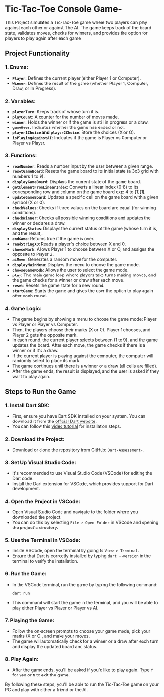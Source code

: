 # Tic-Tac-Toe Console Game-
This Project simulates a Tic-Tac-Toe game where two players can play against each other or against The AI. The game keeps track of the board state, validates moves, checks for winners, and provides the option for players to play again after each game

## Project Functionality

### 1. **Enums**:
   - **`Player`**: Defines the current player (either Player 1 or Computer).
   - **`Winner`**: Defines the result of the game (whether Player 1, Computer, Draw, or In Progress).

### 2. **Variables**:
   - **`playerTurn`**: Keeps track of whose turn it is.
   - **`playCount`**: A counter for the number of moves made.
   - **`winner`**: Holds the winner or if the game is still in progress or a draw.
   - **`gameOver`**: Indicates whether the game has ended or not.
   - **`player1Choice` and `player2Choice`**: Store the choices (X or O).
   - **`isPlayingAgainstAI`**: Indicates if the game is Player vs Computer or Player vs Player.

### 3. **Functions**:
   - **`readNumber`**: Reads a number input by the user between a given range.
   - **`resetGameBoard`**: Resets the game board to its initial state (a 3x3 grid with numbers 1 to 9).
   - **`displayGameBoard`**: Displays the current state of the game board.
   - **`getElementFromLinearIndex`**: Converts a linear index (0-8) to its corresponding row and column on the game board exp: 4 to [1][1].
   - **`updateGameBoard`**: Updates a specific cell on the game board with a given symbol (X or O).
   - **`checkValues`**: Checks if three values on the board are equal (for winning conditions).
   - **`checkWinner`**: Checks all possible winning conditions and updates the winner or declares a draw.
   - **`displayStatus`**: Displays the current status of the game (whose turn it is, and the result).
   - **`endGame`**: Returns true if the game is over.
   - **`readStringXO`**: Reads a player's choice between X and O.
   - **`chooseMark`**: Allows Player 1 to choose between X or O, and assigns the opposite to Player 2.
   - **`aiMove`**: Generates a random move for the computer.
   - **`displayMainMenu`**: Displays the menu to choose the game mode.
   - **`chooseGameMode`**: Allows the user to select the game mode.
   - **`play`**: The main game loop where players take turns making moves, and the game checks for a winner or draw after each move.
   - **`reset`**: Resets the game state for a new round.
   - **`startGame`**: Starts the game and gives the user the option to play again after each round.

### 4. **Game Logic**:
   - The game begins by showing a menu to choose the game mode: Player vs Player or Player vs Computer.
   - Then, the players choose their marks (X or O). Player 1 chooses, and Player 2 gets the opposite mark.
   - In each round, the current player selects between (1 to 9), and the game updates the board. After each move, the game checks if there is a winner or if it's a draw.
   - If the current player is playing against the computer, the computer will randomly select to place its mark.
   - The game continues until there is a winner or a draw (all cells are filled).
   - After the game ends, the result is displayed, and the user is asked if they want to play again.

## Steps to Run the Game

### 1. **Install Dart SDK**:
   - First, ensure you have Dart SDK installed on your system. You can download it from the [official Dart website](https://dart.dev/get-dart).
   - You can follow this [video tutorial](https://www.youtube.com/watch?v=mODiT55xF9I) for installation steps.

### 2. **Download the Project**:
   - Download or clone the repository from GitHub: `Dart-Assessment-`.

### 3. **Set Up Visual Studio Code**:
   - It's recommended to use Visual Studio Code (VSCode) for editing the Dart code.
   - Install the Dart extension for VSCode, which provides support for Dart development.

### 4. **Open the Project in VSCode**:
   - Open Visual Studio Code and navigate to the folder where you downloaded the project.
   - You can do this by selecting `File > Open Folder` in VSCode and opening the project's directory.

### 5. **Use the Terminal in VSCode**:
   - Inside VSCode, open the terminal by going to `View > Terminal`.
   - Ensure that Dart is correctly installed by typing `dart --version` in the terminal to verify the installation.

### 6. **Run the Game**:
   - In the VSCode terminal, run the game by typing the following command:
     ```
     dart run
     ```
   - This command will start the game in the terminal, and you will be able to play either Player vs Player or Player vs AI.

### 7. **Playing the Game**:
   - Follow the on-screen prompts to choose your game mode, pick your marks (X or O), and make your moves.
   - The game will automatically check for a winner or a draw after each turn and display the updated board and status.

### 8. **Play Again**:
   - After the game ends, you'll be asked if you'd like to play again. Type `Y` for yes or `N` to exit the game.

By following these steps, you'll be able to run the Tic-Tac-Toe game on your PC and play with either a friend or the AI.
